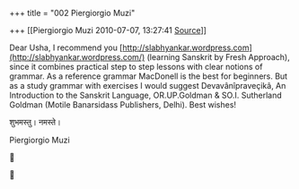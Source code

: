 +++
title = "002 Piergiorgio Muzi"

+++
[[Piergiorgio Muzi	2010-07-07, 13:27:41 [Source](https://groups.google.com/g/samskrita/c/hjxiZE-q9XM)]]



Dear Usha, I recommend you [http://slabhyankar.wordpress.com](http://slabhyankar.wordpress.com/) (learning Sanskrit by Fresh Approach), since it combines practical step to step lessons with clear notions of grammar. As a reference grammar MacDonell is the best for beginners. But as a study grammar with exercises I would suggest Devavânîpraveçikâ, An Introduction to the Sanskrit Language, OR.UP.Goldman & SO.I. Sutherland Goldman (Motile Banarsidass Publishers, Delhi). Best wishes!

शुभमस्तु। नमस्ते।

Piergiorgio Muzi





